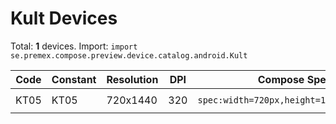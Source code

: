 # Kult Devices

Total: **1** devices. Import: `import se.premex.compose.preview.device.catalog.android.Kult`

| Code | Constant | Resolution | DPI | Compose Spec | Preview Usage |
|------|----------|------------|-----|-------------|---------------|
| KT05 | KT05 | 720x1440 | 320 | `spec:width=720px,height=1440px,dpi=320` | `@Preview(device = Kult.KT05)` |

<!-- Generated automatically. Do not edit manually. -->
